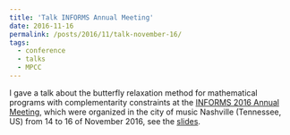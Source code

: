 ```yaml
---
title: 'Talk INFORMS Annual Meeting'
date: 2016-11-16
permalink: /posts/2016/11/talk-november-16/
tags:
  - conference
  - talks
  - MPCC
---
```


I gave a talk about the butterfly relaxation method for mathematical programs with complementarity constraints at the [INFORMS 2016 Annual Meeting](http://meetings2.informs.org/wordpress/nashville2016/), which were organized in the city of music Nashville (Tennessee, US) from 14 to 16 of November 2016, see the [slides](files/diapo_MPCC_Butterfly.pdf).
